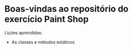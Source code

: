 # Boas-vindas ao repositório do exercício Paint Shop

Lições aprendidas:
  - As classes e métodos estáticos